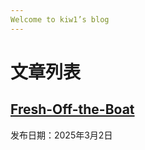 ```yaml
---
Welcome to kiw1’s blog
---
```

# 文章列表

## [Fresh-Off-the-Boat](_posts/2025-3-2-fresh-off-the-boat.md)  
发布日期：2025年3月2日  
